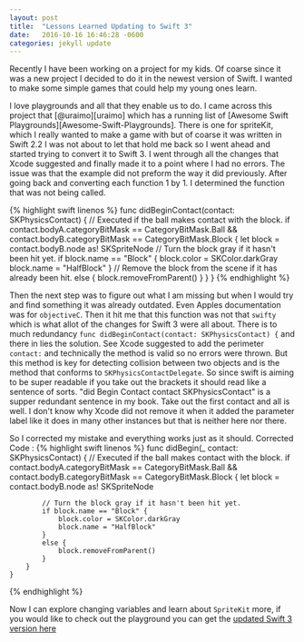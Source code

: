 ```yaml
---
layout: post
title:  "Lessons Learned Updating to Swift 3"
date:   2016-10-16 16:46:28 -0600
categories: jekyll update
---
```

<p>Recently I have been working on a project for my kids. Of coarse since it was a new project I decided to do it in the newest version of Swift. I wanted to make some simple games that could help my young ones learn. </p>
<p>I love playgrounds and all that they enable us to do. I came across this project that [@uraimo][uraimo] which has a running list of [Awesome Swift Playgrounds][Awesome-Swift-Playgrounds]. There is one for spriteKit, which I really wanted to make a game with but of coarse it was written in Swift 2.2 I was not about to let that hold me back so I went ahead and started trying to  convert it to Swift 3. I went through all the changes that Xcode suggested and finally made it to a point where I had no errors. The issue was that the example did not preform the way it did previously. After going back and converting each function 1 by 1. I determined the function that was not being called.</p>

{% highlight swift linenos %}
func didBeginContact(contact: SKPhysicsContact) {
        // Executed if the ball makes contact with the block.
        if contact.bodyA.categoryBitMask == CategoryBitMask.Ball && contact.bodyB.categoryBitMask == CategoryBitMask.Block {
            let block = contact.bodyB.node as! SKSpriteNode
            // Turn the block gray if it hasn't been hit yet.
            if block.name == "Block" {
                block.color = SKColor.darkGray
                block.name = "HalfBlock"
            }
            // Remove the block from the scene if it has already been hit.
            else {
                block.removeFromParent()
            }
        }
    }
{% endhighlight %}

Then the next step was to figure out what I am missing but when I would try and find something it was already outdated. Even Apples documentation was for `objectiveC`. Then it hit me that this function was not that `swifty` which is what allot of the changes for Swift 3 were all about. There is to much redundancy `func didBeginContact(contact: SKPhysicsContact) {` and there in lies the solution. See Xcode suggested to add the perimeter `contact:` and technically the method is valid so no errors were thrown. But this method is key for detecting collision between two objects and is the method that conforms to `SKPhysicsContactDelegate`.
  So since swift is aiming to be super readable if you take out the brackets it should read like a sentence of sorts. "did Begin Contact contact SKPhysicsContact" is a supper redundant sentence in my book. Take out the first contact and all is well. I don't know why Xcode did not remove it when it added the parameter label like it does in many other instances but that is neither here nor there.

So I corrected my mistake and everything works just as it should.
Corrected Code :
{% highlight swift linenos %}
func didBegin(_ contact: SKPhysicsContact) {
        // Executed if the ball makes contact with the block.
        if contact.bodyA.categoryBitMask == CategoryBitMask.Ball && contact.bodyB.categoryBitMask == CategoryBitMask.Block {
            let block = contact.bodyB.node as! SKSpriteNode

            // Turn the block gray if it hasn't been hit yet.
            if block.name == "Block" {
                block.color = SKColor.darkGray
                block.name = "HalfBlock"
            }
            else {
                block.removeFromParent()
            }
        }
    }
{% endhighlight %}


Now I can explore changing variables and learn about `SpriteKit` more, if you would like to check out the playground you can get the [updated Swift 3 version here][swift3Version]


[Awesome-Swift-Playgrounds]: https://github.com/uraimo/Awesome-Swift-Playgrounds
[uraimo]: https://twitter.com/uraimo
[swift3Version]:   https://github.com/jekyll/jekyll
[jekyll-talk]: https://talk.jekyllrb.com/
